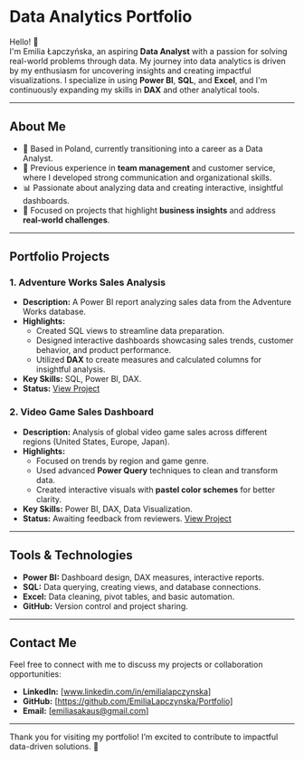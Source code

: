 # Data Analytics Portfolio

Hello! 👋  
I'm Emilia Łapczyńska, an aspiring **Data Analyst** with a passion for solving real-world problems through data. 
My journey into data analytics is driven by my enthusiasm for uncovering insights and creating impactful visualizations. 
I specialize in using **Power BI**, **SQL**, and **Excel**, and I'm continuously expanding my skills in **DAX** and other analytical tools.

---

## About Me
- 📍 Based in Poland, currently transitioning into a career as a Data Analyst.  
- 💼 Previous experience in **team management** and customer service, where I developed strong communication and organizational skills.  
- 📊 Passionate about analyzing data and creating interactive, insightful dashboards.  
- 🎯 Focused on projects that highlight **business insights** and address **real-world challenges**.

---

## Portfolio Projects

### 1. **Adventure Works Sales Analysis**
- **Description:** A Power BI report analyzing sales data from the Adventure Works database.
- **Highlights:**
  - Created SQL views to streamline data preparation.
  - Designed interactive dashboards showcasing sales trends, customer behavior, and product performance.
  - Utilized **DAX** to create measures and calculated columns for insightful analysis.
- **Key Skills:** SQL, Power BI, DAX.
- **Status:** [View Project](#link-to-project-folder-or-screenshot)

### 2. **Video Game Sales Dashboard**
- **Description:** Analysis of global video game sales across different regions (United States, Europe, Japan).
- **Highlights:**
  - Focused on trends by region and game genre.
  - Used advanced **Power Query** techniques to clean and transform data.
  - Created interactive visuals with **pastel color schemes** for better clarity.
- **Key Skills:** Power BI, DAX, Data Visualization.
- **Status:** Awaiting feedback from reviewers. [View Project](#link-to-project-folder-or-screenshot)

---

## Tools & Technologies
- **Power BI:** Dashboard design, DAX measures, interactive reports.
- **SQL:** Data querying, creating views, and database connections.
- **Excel:** Data cleaning, pivot tables, and basic automation.
- **GitHub:** Version control and project sharing.

---

## Contact Me
Feel free to connect with me to discuss my projects or collaboration opportunities:
- **LinkedIn:** [www.linkedin.com/in/emilialapczynska]
- **GitHub:** [https://github.com/EmiliaLapczynska/Portfolio]
- **Email:** [emiliasakaus@gmail.com]

---

Thank you for visiting my portfolio! I’m excited to contribute to impactful data-driven solutions. 🚀
